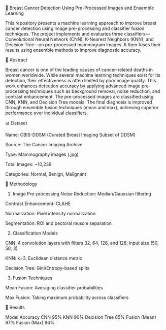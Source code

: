 🧠 Breast Cancer Detection Using Pre-Processed Images and Ensemble Learning

This repository presents a machine learning approach to improve breast cancer detection using image pre-processing and classifier fusion techniques. The project implements and evaluates three classifiers—Convolutional Neural Network (CNN), K-Nearest Neighbors (KNN), and Decision Tree—on pre-processed mammogram images. It then fuses their results using ensemble methods to improve diagnostic accuracy.

📌 Abstract

Breast cancer is one of the leading causes of cancer-related deaths in women worldwide. While several machine learning techniques exist for its detection, their effectiveness is often limited by poor image quality. This work enhances detection accuracy by applying advanced image pre-processing techniques such as background removal, noise reduction, and contrast enhancement. The pre-processed images are classified using CNN, KNN, and Decision Tree models. The final diagnosis is improved through ensemble fusion techniques (mean and max), achieving superior performance over individual classifiers.

📊 Dataset

Name: CBIS-DDSM (Curated Breast Imaging Subset of DDSM)

Source: The Cancer Imaging Archive

Type: Mammography images (.jpg)

Total Images: ~10,239

Categories: Normal, Benign, Malignant

🔧 Methodology

1. Image Pre-processing
Noise Reduction: Median/Gaussian filtering

Contrast Enhancement: CLAHE

Normalization: Pixel intensity normalization

Segmentation: ROI and pectoral muscle separation

2. Classification Models
   
CNN: 4 convolution layers with filters 32, 64, 128, and 128; input size (50, 50, 3)

KNN: k=3, Euclidean distance metric

Decision Tree: Gini/Entropy-based splits

3. Fusion Techniques
   
Mean Fusion: Averaging classifier probabilities

Max Fusion: Taking maximum probability across classifiers

🧪 Results

Model	Accuracy
CNN	95%
KNN	90%
Decision Tree	85%
Fusion (Mean)	97%
Fusion (Max)	96%
